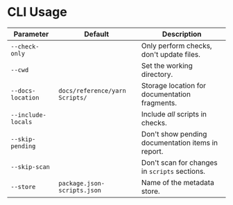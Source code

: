 # CLI Usage

| Parameter          | Default                        | Description                                       |
| ------------------ | ------------------------------ | ------------------------------------------------- |
| `--check-only`     |                                | Only perform checks, don't update files.          |
| `--cwd`            |                                | Set the working directory.                        |
| `--docs-location`  | `docs/reference/yarn Scripts/` | Storage location for documentation fragments.     |
| `--include-locals` |                                | Include _all_ scripts in checks.                  |
| `--skip-pending`   |                                | Don't show pending documentation items in report. |
| `--skip-scan`      |                                | Don't scan for changes in `scripts` sections.     |
| `--store`          | `package.json-scripts.json`    | Name of the metadata store.                       |
